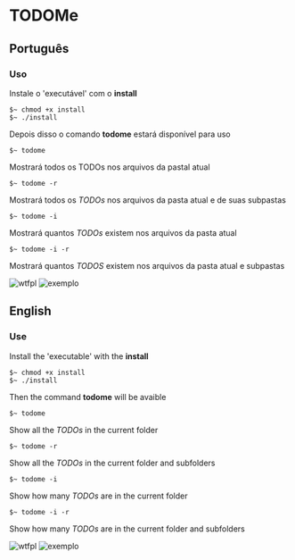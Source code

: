 # TODOMe

## Português

### Uso
Instale o 'executável' com o **install**
```
$~ chmod +x install
$~ ./install
```

Depois disso o comando **todome** estará disponível para uso

```
$~ todome
```
Mostrará todos os TODOs nos arquivos da pastal atual

```
$~ todome -r
```

Mostrará todos os *TODOs* nos arquivos da pasta atual e de suas subpastas

```
$~ todome -i
```
Mostrará quantos *TODOs* existem nos arquivos da pasta atual

```
$~ todome -i -r
```
Mostrará quantos *TODOS* existem nos arquivos da pasta atual e subpastas


![wtfpl](http://www.wtfpl.net/wp-content/uploads/2012/12/wtfpl-badge-1.png)
![exemplo](http://i.imgur.com/LIDNiMl.gif)



## English

### Use
Install the 'executable' with the **install**
```
$~ chmod +x install
$~ ./install
```

Then the command **todome** will be avaible

```
$~ todome
```
Show all the *TODOs* in the current folder

```
$~ todome -r
```

Show all the *TODOs* in the current folder and subfolders

```
$~ todome -i
```
Show how many *TODOs* are in the current folder
```
$~ todome -i -r
```
Show how many *TODOs* are in the current folder and subfolders


![wtfpl](http://www.wtfpl.net/wp-content/uploads/2012/12/wtfpl-badge-1.png)
![exemplo](http://i.imgur.com/LIDNiMl.gif)


